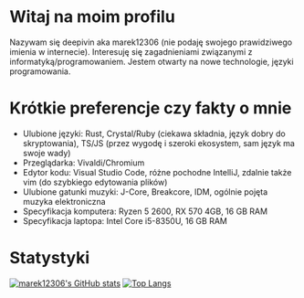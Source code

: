 # Witaj na moim profilu
Nazywam się deepivin aka marek12306 (nie podaję swojego prawidziwego imienia w internecie). Interesuję się zagadnieniami związanymi z informatyką/programowaniem. Jestem otwarty na nowe technologie, języki programowania.

# Krótkie preferencje czy fakty o mnie
- Ulubione języki: Rust, Crystal/Ruby (ciekawa składnia, język dobry do skryptowania), TS/JS (przez wygodę i szeroki ekosystem, sam język ma swoje wady)
- Przeglądarka: Vivaldi/Chromium
- Edytor kodu: Visual Studio Code, różne pochodne IntelliJ, zdalnie także vim (do szybkiego edytowania plików)
- Ulubione gatunki muzyki: J-Core, Breakcore, IDM, ogólnie pojęta muzyka elektroniczna
- Specyfikacja komputera: Ryzen 5 2600, RX 570 4GB, 16 GB RAM
- Specyfikacja laptopa: Intel Core i5-8350U, 16 GB RAM

# Statystyki
[![marek12306's GitHub stats](https://github-readme-stats.vercel.app/api?username=marek12306)](https://github.com/anuraghazra/github-readme-stats) 
[![Top Langs](https://github-readme-stats.vercel.app/api/top-langs/?username=marek12306&layout=compact)](https://github.com/anuraghazra/github-readme-stats)

